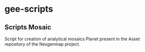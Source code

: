 gee-scripts
===========
## Scripts Mosaic

Script for creation of analytical mosaics Planet present in the Asset repository of the Nexgenmap project.
